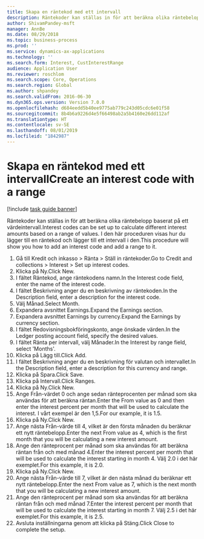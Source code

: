 ```yaml
---
title: Skapa en räntekod med ett intervall
description: Räntekoder kan ställas in för att beräkna olika räntebelopp baserat på ett värdeintervall.
author: ShivamPandey-msft
manager: AnnBe
ms.date: 08/29/2018
ms.topic: business-process
ms.prod: ''
ms.service: dynamics-ax-applications
ms.technology: ''
ms.search.form: Interest, CustInterestRange
audience: Application User
ms.reviewer: roschlom
ms.search.scope: Core, Operations
ms.search.region: Global
ms.author: shpandey
ms.search.validFrom: 2016-06-30
ms.dyn365.ops.version: Version 7.0.0
ms.openlocfilehash: d684eedd5b40ee9775ab779c243d05cdc6e01f58
ms.sourcegitcommit: 8b4b6a9226d4e5f66498ab2a5b4160e26dd112af
ms.translationtype: HT
ms.contentlocale: sv-SE
ms.lasthandoff: 08/01/2019
ms.locfileid: "1842987"
---
```

# <a name="create-an-interest-code-with-a-range"></a><span data-ttu-id="5956b-103">Skapa en räntekod med ett intervall</span><span class="sxs-lookup"><span data-stu-id="5956b-103">Create an interest code with a range</span></span>

[!include [task guide banner](../../includes/task-guide-banner.md)]

<span data-ttu-id="5956b-104">Räntekoder kan ställas in för att beräkna olika räntebelopp baserat på ett värdeintervall.</span><span class="sxs-lookup"><span data-stu-id="5956b-104">Interest codes can be set up to calculate different interest amounts based on a range of values.</span></span> <span data-ttu-id="5956b-105">I den här proceduren visas hur du lägger till en räntekod och lägger till ett intervall i den.</span><span class="sxs-lookup"><span data-stu-id="5956b-105">This procedure will show you how to add an interest code and add a range to it.</span></span>

1. <span data-ttu-id="5956b-106">Gå till Kredit och inkasso > Ränta > Ställ in räntekoder.</span><span class="sxs-lookup"><span data-stu-id="5956b-106">Go to Credit and collections > Interest > Set up interest codes.</span></span>
2. <span data-ttu-id="5956b-107">Klicka på Ny.</span><span class="sxs-lookup"><span data-stu-id="5956b-107">Click New.</span></span>
3. <span data-ttu-id="5956b-108">I fältet Räntekod, ange räntekodens namn.</span><span class="sxs-lookup"><span data-stu-id="5956b-108">In the Interest code field, enter the name of the interest code.</span></span>
4. <span data-ttu-id="5956b-109">I fältet Beskrivning anger du en beskrivning av räntekoden.</span><span class="sxs-lookup"><span data-stu-id="5956b-109">In the Description field, enter a description for the interest code.</span></span>
5. <span data-ttu-id="5956b-110">Välj Månad.</span><span class="sxs-lookup"><span data-stu-id="5956b-110">Select Month.</span></span>
6. <span data-ttu-id="5956b-111">Expandera avsnittet Earnings.</span><span class="sxs-lookup"><span data-stu-id="5956b-111">Expand the Earnings section.</span></span>
7. <span data-ttu-id="5956b-112">Expandera avsnittet Earnings by currency.</span><span class="sxs-lookup"><span data-stu-id="5956b-112">Expand the Earnings by currency section.</span></span>
8. <span data-ttu-id="5956b-113">I fältet Redovisningsbokföringskonto, ange önskade värden.</span><span class="sxs-lookup"><span data-stu-id="5956b-113">In the Ledger posting account field, specify the desired values.</span></span>
9. <span data-ttu-id="5956b-114">I fältet Ränta per intervall, välj Månader.</span><span class="sxs-lookup"><span data-stu-id="5956b-114">In the Interest by range field, select 'Months'.</span></span>
10. <span data-ttu-id="5956b-115">Klicka på Lägg till.</span><span class="sxs-lookup"><span data-stu-id="5956b-115">Click Add.</span></span>
11. <span data-ttu-id="5956b-116">I fältet Beskrivning anger du en beskrivning för valutan och intervallet.</span><span class="sxs-lookup"><span data-stu-id="5956b-116">In the Description field, enter a description for this currency and range.</span></span>
12. <span data-ttu-id="5956b-117">Klicka på Spara.</span><span class="sxs-lookup"><span data-stu-id="5956b-117">Click Save.</span></span>
13. <span data-ttu-id="5956b-118">Klicka på Intervall.</span><span class="sxs-lookup"><span data-stu-id="5956b-118">Click Ranges.</span></span>
14. <span data-ttu-id="5956b-119">Klicka på Ny.</span><span class="sxs-lookup"><span data-stu-id="5956b-119">Click New.</span></span>
15. <span data-ttu-id="5956b-120">Ange Från-värdet 0 och ange sedan ränteprocenten per månad som ska användas för att beräkna räntan.</span><span class="sxs-lookup"><span data-stu-id="5956b-120">Enter the From value as 0 and then enter the interest percent per month that will be used to calculate the interest.</span></span> <span data-ttu-id="5956b-121">I vårt exempel är den 1,5.</span><span class="sxs-lookup"><span data-stu-id="5956b-121">For our example, it is 1.5.</span></span>
16. <span data-ttu-id="5956b-122">Klicka på Ny.</span><span class="sxs-lookup"><span data-stu-id="5956b-122">Click New.</span></span>
17. <span data-ttu-id="5956b-123">Ange nästa Från-värde till 4, vilket är den första månaden du beräknar ett nytt räntebelopp.</span><span class="sxs-lookup"><span data-stu-id="5956b-123">Enter the next From value as 4, which is the first month that you will be calculating a new interest amount.</span></span>
18. <span data-ttu-id="5956b-124">Ange den ränteprocent per månad som ska användas för att beräkna räntan från och med månad 4.</span><span class="sxs-lookup"><span data-stu-id="5956b-124">Enter the interest percent per month that will be used to calculate the interest starting in month 4.</span></span> <span data-ttu-id="5956b-125">Välj 2.0 i det här exemplet.</span><span class="sxs-lookup"><span data-stu-id="5956b-125">For this example, it is 2.0.</span></span>
19. <span data-ttu-id="5956b-126">Klicka på Ny.</span><span class="sxs-lookup"><span data-stu-id="5956b-126">Click New.</span></span>
20. <span data-ttu-id="5956b-127">Ange nästa Från-värde till 7, vilket är den nästa månad du beräknar ett nytt räntebelopp.</span><span class="sxs-lookup"><span data-stu-id="5956b-127">Enter the next From value as 7, which is the next month that you will be calculating a new interest amount.</span></span>
21. <span data-ttu-id="5956b-128">Ange den ränteprocent per månad som ska användas för att beräkna räntan från och med månad 7.</span><span class="sxs-lookup"><span data-stu-id="5956b-128">Enter the interest percent per month that will be used to calculate the interest starting in month 7.</span></span> <span data-ttu-id="5956b-129">Välj 2.5 i det här exemplet.</span><span class="sxs-lookup"><span data-stu-id="5956b-129">For this example, it is 2.5.</span></span>
22. <span data-ttu-id="5956b-130">Avsluta inställningarna genom att klicka på Stäng.</span><span class="sxs-lookup"><span data-stu-id="5956b-130">Click Close to complete the setup.</span></span>

